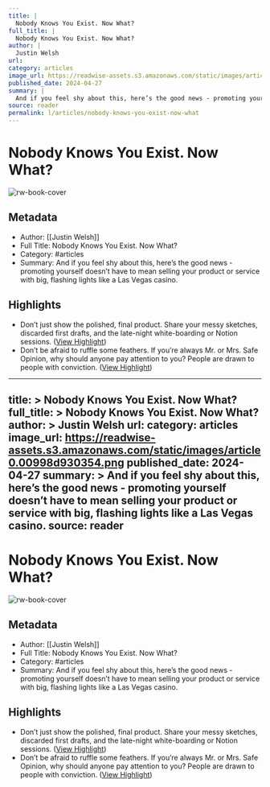```yaml
---
title: |
  Nobody Knows You Exist. Now What?
full_title: |
  Nobody Knows You Exist. Now What?
author: |
  Justin Welsh
url: 
category: articles
image_url: https://readwise-assets.s3.amazonaws.com/static/images/article0.00998d930354.png
published_date: 2024-04-27
summary: |
  And if you feel shy about this, here’s the good news - promoting yourself doesn’t have to mean selling your product or service with big, flashing lights like a Las Vegas casino.
source: reader
permalink: l/articles/nobody-knows-you-exist-now-what
---
```

# Nobody Knows You Exist. Now What?

![rw-book-cover](https://readwise-assets.s3.amazonaws.com/static/images/article0.00998d930354.png)

## Metadata
- Author: [[Justin Welsh]]
- Full Title: Nobody Knows You Exist. Now What?
- Category: #articles
- Summary: And if you feel shy about this, here’s the good news - promoting yourself doesn’t have to mean selling your product or service with big, flashing lights like a Las Vegas casino.

## Highlights
- Don’t just show the polished, final product. Share your messy sketches, discarded first drafts, and the late-night white-boarding or Notion sessions. ([View Highlight](https://read.readwise.io/read/01hww93zyn2gprpekerhhahemw))
- Don’t be afraid to ruffle some feathers. If you’re always Mr. or Mrs. Safe Opinion, why should anyone pay attention to you? People are drawn to people with conviction. ([View Highlight](https://read.readwise.io/read/01hww93tsdqh1kb21q7r9gj99e))


---
title: >
  Nobody Knows You Exist. Now What?
full_title: >
  Nobody Knows You Exist. Now What?
author: >
  Justin Welsh
url: 
category: articles
image_url: https://readwise-assets.s3.amazonaws.com/static/images/article0.00998d930354.png
published_date: 2024-04-27
summary: >
  And if you feel shy about this, here’s the good news - promoting yourself doesn’t have to mean selling your product or service with big, flashing lights like a Las Vegas casino.
source: reader
---
# Nobody Knows You Exist. Now What?

![rw-book-cover](https://readwise-assets.s3.amazonaws.com/static/images/article0.00998d930354.png)

## Metadata
- Author: [[Justin Welsh]]
- Full Title: Nobody Knows You Exist. Now What?
- Category: #articles
- Summary: And if you feel shy about this, here’s the good news - promoting yourself doesn’t have to mean selling your product or service with big, flashing lights like a Las Vegas casino.

## Highlights
- Don’t just show the polished, final product. Share your messy sketches, discarded first drafts, and the late-night white-boarding or Notion sessions. ([View Highlight](https://read.readwise.io/read/01hww93zyn2gprpekerhhahemw))
- Don’t be afraid to ruffle some feathers. If you’re always Mr. or Mrs. Safe Opinion, why should anyone pay attention to you? People are drawn to people with conviction. ([View Highlight](https://read.readwise.io/read/01hww93tsdqh1kb21q7r9gj99e))


